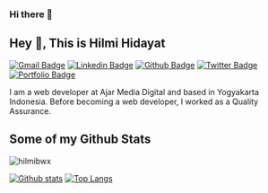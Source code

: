### Hi there 👋

## Hey 👋, This is Hilmi Hidayat
[![Gmail Badge](https://img.shields.io/badge/-hilmihidayat175@gmail.com-c14438?style=flat&logo=Gmail&logoColor=white&link=mailto:hilmihidayat175@gmail.com)](mailto:hilmihidayat175@gmail.com) 
[![Linkedin Badge](https://img.shields.io/badge/-hilmihidayat-0072b1?style=flat&logo=Linkedin&logoColor=white&link=https://www.linkedin.com/in/hilmihidayat/)](https://www.linkedin.com/in/hilmihidayat/) [![Github Badge](https://img.shields.io/badge/-hilmibwx-grey?style=flat&logo=github&logoColor=white&link=https://github.com/hilmibwx/)](https://www.github.com/hilmibwx/) [![Twitter Badge](https://img.shields.io/badge/-hilmihidyt-00acee?style=flat&logo=twitter&logoColor=white&link=https://twitter.com/hilmihidyt/)](https://www.twitter.com/hilmihidyt/) [![Portfolio Badge](https://img.shields.io/badge/portfolio-web-blue?style=flat&link=codelapan.com/)](codelapan.com/) <p align='left'>I am a web developer at Ajar Media Digital and based in Yogyakarta Indonesia. Before becoming a web developer, I worked as a Quality Assurance.</p>
## Some of my Github Stats
<p align=left> <img src=https://komarev.com/ghpvc/?username=hilmibwx alt=hilmibwx /> </p>

[![Github stats](https://github-readme-stats.vercel.app/api?username=hilmibwx&show_icons=true&include_all_commits=true)](https://github.com/hilmibwx/github-readme-stats)
[![Top Langs](https://github-readme-stats.vercel.app/api/top-langs/?username=hilmibwx&layout=compact)](https://github.com/hilmibwx/github-readme-stats)
